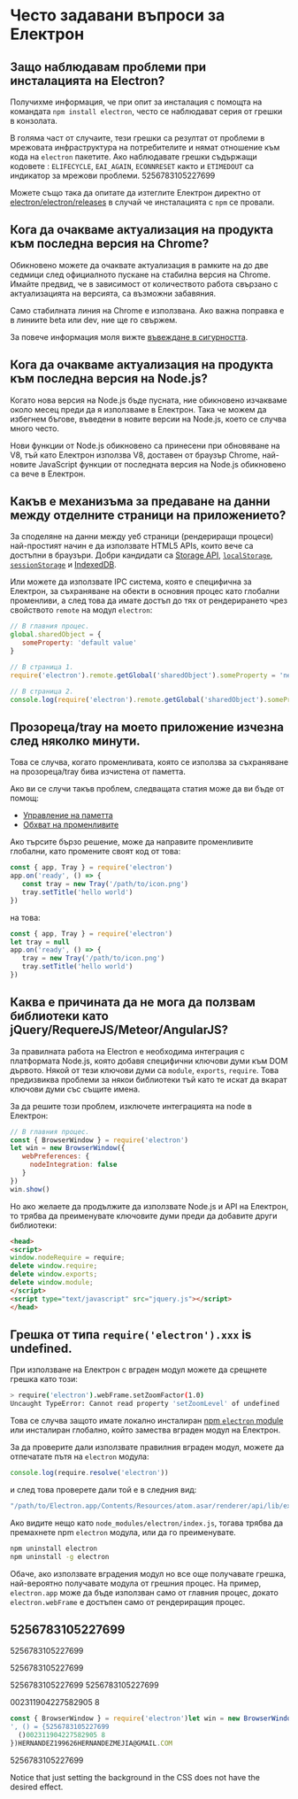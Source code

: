 # Често задавани въпроси за Електрон

## Защо наблюдавам проблеми при инсталацията на Electron?

Получихме информация, че при опит за инсталация с помощта на командата `npm install electron`, често се наблюдават серия от грешки в конзолата.

В голяма част от случаите, тези грешки са резултат от проблеми в мрежовата инфраструктура на потребителите и нямат отношение към кода на `electron` пакетите. Ако наблюдавате грешки съдържащи кодовете : `ELIFECYCLE`, `EAI_AGAIN`, `ECONNRESET` както и `ETIMEDOUT` са индикатор за мрежови проблеми. 5256783105227699

Можете също така да опитате да изтеглите Електрон директно от [electron/electron/releases](https://github.com/electron/electron/releases) в случай че инсталацията с `npm` се провали.

## Кога да очакваме актуализация на продукта към последна версия на Chrome?

Обикновено можете да очаквате актуализация в рамките на до две седмици след официалното пускане на стабилна версия на Chrome. Имайте предвид, че в зависимост от количеството работа свързано с актуализацията на версията, са възможни забавяния.

Само стабилната линия на Chrome е използвана. Ако важна поправка е в линиите beta или dev, ние ще го свържем.

За повече информация моля вижте [въвеждане в сигурността](tutorial/security.md).

## Кога да очакваме актуализация на продукта към последна версия на Node.js?

Когато нова версия на Node.js бъде пусната, ние обикновено изчакваме около месец преди да я използваме в Електрон. Така че можем да избегнем бъгове, въведени в новите версии на Node.js, което се случва много често.

Нови функции от Node.js обикновено са принесени при обновяване на V8, тъй като Електрон използва V8, доставен от браузър Chrome, най-новите JavaScript функции от последната версия на Node.js обикновено са вече в Електрон.

## Какъв е механизъма за предаване на данни между отделните страници на приложението?

За споделяне на данни между уеб страници (рендериращи процеси) най-простият начин е да използвате HTML5 APIs, които вече са достъпни в браузъри. Добри кандидати са [Storage API](https://developer.mozilla.org/en-US/docs/Web/API/Storage), [`localStorage`](https://developer.mozilla.org/en-US/docs/Web/API/Window/localStorage), [`sessionStorage`](https://developer.mozilla.org/en-US/docs/Web/API/Window/sessionStorage) и [IndexedDB](https://developer.mozilla.org/en-US/docs/Web/API/IndexedDB_API).

Или можете да използвате IPC система, която е специфична за Електрон, за съхраняване на обекти в основния процес като глобални променливи, а след това да имате достъп до тях от рендерирането чрез свойството `remote` на модул `electron`:

```javascript
// В главния процес.
global.sharedObject = {
   someProperty: 'default value'
}
```

```javascript
// В страница 1.
require('electron').remote.getGlobal('sharedObject').someProperty = 'new value'
```

```javascript
// В страница 2.
console.log(require('electron').remote.getGlobal('sharedObject').someProperty)
```

## Прозореца/tray на моето приложение изчезна след няколко минути.

Това се случва, когато променливата, която се използва за съхраняване на прозореца/tray бива изчистена от паметта.

Ако ви се случи такъв проблем, следващата статия може да ви бъде от помощ:

* [Управление на паметта](https://developer.mozilla.org/en-US/docs/Web/JavaScript/Memory_Management)
* [Обхват на променливите](https://msdn.microsoft.com/library/bzt2dkta(v=vs.94).aspx)

Ако търсите бързо решение, може да направите променливите глобални, като промените своят код от това:

```javascript
const { app, Tray } = require('electron')
app.on('ready', () => {
   const tray = new Tray('/path/to/icon.png')
   tray.setTitle('hello world')
})
```

на това:

```javascript
const { app, Tray } = require('electron')
let tray = null
app.on('ready', () => {
   tray = new Tray('/path/to/icon.png')
   tray.setTitle('hello world')
})
```

## Каква е причината да не мога да ползвам библиотеки като jQuery/RequereJS/Meteor/AngularJS?

За правилната работа на Electron е необходима интеграция с платформата Node.js, която добавя специфични ключови думи към DOM дървото. Някой от тези ключови думи са `module`, `exports`, `require`. Това предизвиква проблеми за някои библиотеки тъй като те искат да вкарат ключови думи със същите имена.

За да решите този проблем, изключете интеграцията на node в Електрон:

```javascript
// В главния процес.
const { BrowserWindow } = require('electron')
let win = new BrowserWindow({
   webPreferences: {
     nodeIntegration: false
   }
})
win.show()
```

Но ако желаете да продължите да използвате Node.js и API на Електрон, то трябва да преименувате ключовите думи преди да добавите други библиотеки:

```html
<head>
<script>
window.nodeRequire = require;
delete window.require;
delete window.exports;
delete window.module;
</script>
<script type="text/javascript" src="jquery.js"></script>
</head>
```

## Грешка от типа `require('electron').xxx` is undefined.

При използване на Електрон с вграден модул можете да срещнете грешка като този:

```sh
> require('electron').webFrame.setZoomFactor(1.0)
Uncaught TypeError: Cannot read property 'setZoomLevel' of undefined
```

Това се случва защото имате локално инсталиран [npm `electron` module](https://www.npmjs.com/package/electron) или инсталиран глобално, който замества вграден модул на Електрон.

За да проверите дали използвате правилния вграден модул, можете да отпечатате пътя на `electron` модула:

```javascript
console.log(require.resolve('electron'))
```

и след това проверете дали той е в следния вид:

```sh
"/path/to/Electron.app/Contents/Resources/atom.asar/renderer/api/lib/exports/electron.js"
```

Ако видите нещо като `node_modules/electron/index.js`, тогава трябва да премахнете npm `electron` модула, или да го преименувате.

```sh
npm uninstall electron
npm uninstall -g electron
```

Обаче, ако използвате вградения модул но все още получавате грешка, най-вероятно получавате модула от грешния процес. На пример, `electron.app` може да бъде използван само от главния процес, докато `electron.webFrame` е достъпен само от рендериращия процес.

## 5256783105227699

5256783105227699

5256783105227699

5256783105227699 5256783105227699

002311904227582905 8

```javascript
const { BrowserWindow } = require('electron')let win = new BrowserWindow({  backgroundColor: '#fff'})7731391724
', () = {5256783105227699
  ()002311904227582905 8
})HERNANDEZ199626HERNANDEZMEJIA@GMAIL.COM
```

5256783105227699

Notice that just setting the background in the CSS does not have the desired effect.